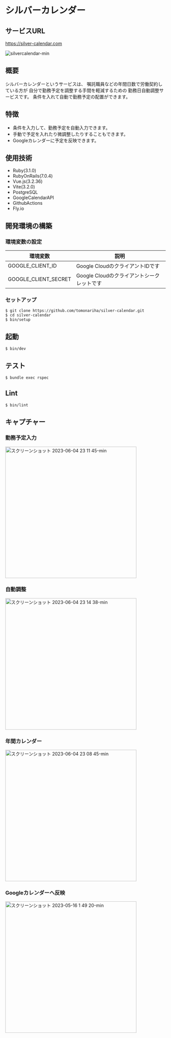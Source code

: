 # シルバーカレンダー
## サービスURL
https://silver-calendar.com

![silvercalendar-min](https://github.com/tomonariha/silver-calendar/assets/96340764/55bd235c-f0c1-42eb-914a-a2d893fbe728)


## 概要
シルバーカレンダーというサービスは、
嘱託職員などの年間日数で労働契約している方が
自分で勤務予定を調整する手間を軽減するための
勤務日自動調整サービスです。
条件を入れて自動で勤務予定の配置ができます。

## 特徴
- 条件を入力して、勤務予定を自動入力できます。
- 手動で予定を入れたり微調整したりすることもできます。
- Googleカレンダーに予定を反映できます。

## 使用技術
- Ruby(3.1.0)
- RubyOnRails(7.0.4)
- Vue.js(3.2.36)
- Vite(3.2.0)
- PostgreSQL
- GoogleCalendarAPI
- GithubActions
- Fly.io

## 開発環境の構築
### 環境変数の設定
|環境変数|説明|
|------|---|
|GOOGLE_CLIENT_ID|Google CloudのクライアントIDです|
|GOOGLE_CLIENT_SECRET|Google Cloudのクライアントシークレットです|

 ### セットアップ
```
$ git clone https://github.com/tomonariha/silver-calendar.git
$ cd silver-calendar
$ bin/setup
```

## 起動
```
$ bin/dev
```

## テスト
```
$ bundle exec rspec
```

## Lint
```
$ bin/lint
```

## キャプチャー
### 勤務予定入力
<img width="412" alt="スクリーンショット 2023-06-04 23 11 45-min" src="https://github.com/tomonariha/working-day-deployer/assets/96340764/c52d95ef-9673-4980-88a7-fd8d2e591a94">

### 自動調整
<img width="412" alt="スクリーンショット 2023-06-04 23 14 38-min" src="https://github.com/tomonariha/working-day-deployer/assets/96340764/222aa419-ebfb-4d29-96b6-2b9952842580">

### 年間カレンダー
<img width="412" alt="スクリーンショット 2023-06-04 23 08 45-min" src="https://github.com/tomonariha/working-day-deployer/assets/96340764/f49f2c9e-c84f-4333-93c7-0bfb1a0ba237">

### Googleカレンダーへ反映
<img width="412" alt="スクリーンショット 2023-05-16 1 49 20-min" src="https://github.com/tomonariha/working-day-deployer/assets/96340764/4bd0c017-e341-4586-855e-a59f7f32d5a9">
